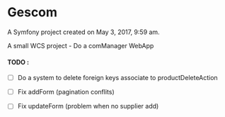 Gescom
======

A Symfony project created on May 3, 2017, 9:59 am.

A small WCS project - Do a comManager WebApp

#### TODO :

- [ ] Do a system to delete foreign keys associate to
        productDeleteAction

- [ ] Fix addForm (pagination conflits)
- [ ] Fix updateForm (problem when no supplier add)
